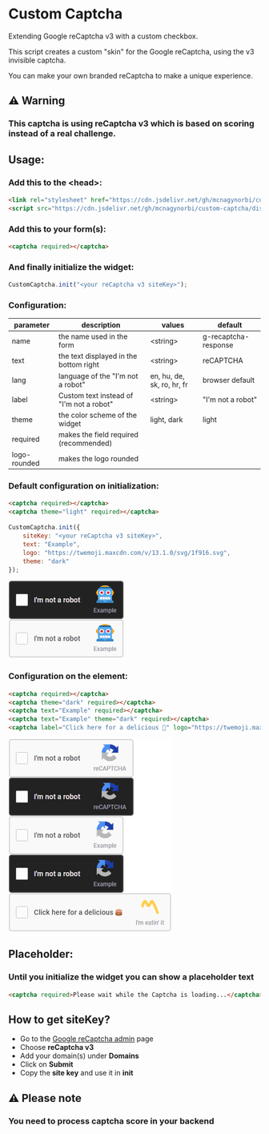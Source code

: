 # Custom Captcha

Extending Google reCaptcha v3 with a custom checkbox.

This script creates a custom "skin" for the Google reCaptcha, using the v3 invisible captcha.

You can make your own branded reCaptcha to make a unique experience.

## **⚠️ Warning**

### This captcha is using reCaptcha v3 which is based on scoring instead of a real challenge.

## Usage:

### Add this to the \<head>:

```html
<link rel="stylesheet" href="https://cdn.jsdelivr.net/gh/mcnagynorbi/custom-captcha/dist/custom_captcha.min.css"></link>
<script src="https://cdn.jsdelivr.net/gh/mcnagynorbi/custom-captcha/dist/custom_captcha.min.js"></script>
```

### Add this to your form(s):

```html
<captcha required></captcha>
```

### And finally initialize the widget:

```js
CustomCaptcha.init("<your reCaptcha v3 siteKey>");
```

### Configuration:

| parameter    |              description                 |   values                   |       default        
|--------------|------------------------------------------|----------------------------|----------------------
| name         | the name used in the form                | \<string>                  | g-recaptcha-response 
| text         | the text displayed in the bottom right   | \<string>                  | reCAPTCHA            
| lang         | language of the "I'm not a robot"        | en, hu, de, sk, ro, hr, fr | browser default      
| label        | Custom text instead of "I'm not a robot" | \<string>                  | "I'm not a robot"    
| theme        | the color scheme of the widget           | light, dark | light        |                      
| required     | makes the field required (recommended)   |                            |                      
| logo-rounded | makes the logo rounded                   |                            |                      

### Default configuration on initialization:

```html
<captcha required></captcha>
<captcha theme="light" required></captcha>
```

```js
CustomCaptcha.init({
    siteKey: "<your reCaptcha v3 siteKey>",
    text: "Example",
    logo: "https://twemoji.maxcdn.com/v/13.1.0/svg/1f916.svg",
    theme: "dark"
});
```

![](/assets/config_example_global.png)

### Configuration on the element:

```html
<captcha required></captcha>
<captcha theme="dark" required></captcha>
<captcha text="Example" required></captcha>
<captcha text="Example" theme="dark" required></captcha>
<captcha label="Click here for a delicious 🍔" logo="https://twemoji.maxcdn.com/v/14.0.2/72x72/303d.png" text="I'm eatin' it" required></captcha>
```

![](/assets/config_example_inline.png)

## Placeholder:

### Until you initialize the widget you can show a placeholder text

```html
<captcha required>Please wait while the Captcha is loading...</captcha>
```

## How to get siteKey?

- Go to the [Google reCaptcha admin](https://www.google.com/recaptcha/admin/create) page
- Choose **reCaptcha v3**
- Add your domain(s) under **Domains**
- Click on **Submit**
- Copy the **site key** and use it in **init**

## **⚠️ Please note**

### You need to process captcha score in your backend
